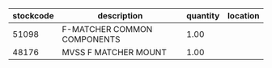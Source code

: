 |stockcode|description|quantity|location|
|---------|-----------|--------|--------|
|51098|F-MATCHER COMMON COMPONENTS|1.00||
|48176|MVSS F MATCHER MOUNT|1.00||
